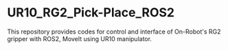 # UR10_RG2_Pick-Place_ROS2
This repository provides codes for control and interface of On-Robot's RG2 gripper with ROS2, MoveIt using UR10 manipulator.
